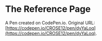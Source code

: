 # The Reference Page

A Pen created on CodePen.io. Original URL: [https://codepen.io/CROSE12/pen/dyYaLoq](https://codepen.io/CROSE12/pen/dyYaLoq).


